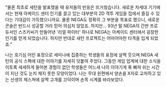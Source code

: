 "물론 최초로 새턴을 발표했을 때 유저들의 반응은 뜨거웠습니다. 새로운 차세대 기기에서는 현재 아케이드 센터 인기를 끌고 있는 대부분의 2D 격투 게임을 집에서 즐길 수 있다는 기대감이 가득했으니까요. 물론 NEGA도 정확히 그 부분을 목표로 했으니, 새로운 콘솔은 반드시 성공할 거라 믿어 의심치 않았죠. 하지만... 93년 말 NEGA의 간판 프로듀서인 스즈키씨가 만들어낸 '리얼 파이터' 하나로 NEGA는 아케이드 센터에서 굉장한 인기를 얻게 되었습니다. 하지만 반대로 새턴 프로젝트는 어마어마한 타격을 입게 되었죠." 

나는 호기심 어린 표정으로 세미나에 집중하는 학생들의 표정에 살짝 웃으며 NEGA 새턴의 공식 스펙에 대한 이야기를 자세히 덧붙여 주었다. 
그동안 게임 업계에 대한 소식을 이토록 세세하게 들어본 경험이 없던 학생들은 어느새 나의 이야기게 푹 빠져 쉬는 시간이 지난 것도 눈치 채지 못한 모양이었다. 
나는 무대 왼편에서 양손을 X자로 교차하고 있는 선생의 제스쳐에 살짝 고개를 끄덕이며 손목 시계를 바라보았다. 